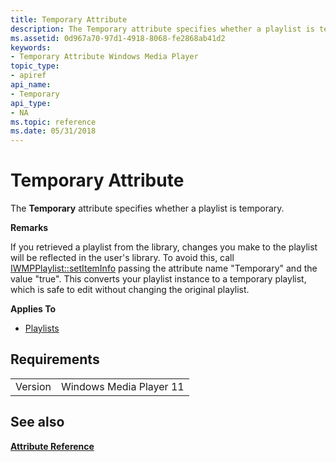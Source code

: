 ```yaml
---
title: Temporary Attribute
description: The Temporary attribute specifies whether a playlist is temporary.
ms.assetid: 0d967a70-97d1-4918-8068-fe2868ab41d2
keywords:
- Temporary Attribute Windows Media Player
topic_type:
- apiref
api_name:
- Temporary
api_type:
- NA
ms.topic: reference
ms.date: 05/31/2018
---
```


# Temporary Attribute

The **Temporary** attribute specifies whether a playlist is temporary.

**Remarks**

If you retrieved a playlist from the library, changes you make to the playlist will be reflected in the user's library. To avoid this, call [IWMPPlaylist::setItemInfo](/previous-versions/windows/desktop/api/wmp/nf-wmp-iwmpplaylist-setiteminfo) passing the attribute name "Temporary" and the value "true". This converts your playlist instance to a temporary playlist, which is safe to edit without changing the original playlist.

**Applies To**

-   [Playlists](playlist-attributes-ref.md)

## Requirements



|                    |                                    |
|--------------------|------------------------------------|
| Version<br/> | Windows Media Player 11<br/> |



## See also

<dl> <dt>

[**Attribute Reference**](attribute-reference.md)
</dt> </dl>

 

 





